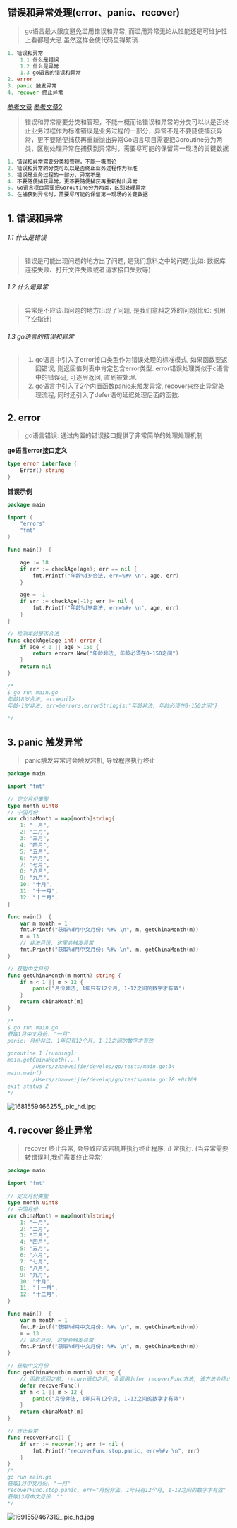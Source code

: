## 错误和异常处理(error、panic、recover)

> go语言最大限度避免滥用错误和异常, 而滥用异常无论从性能还是可维护性上看都是大忌.虽然这样会使代码显得繁琐.

```go
1. 错误和异常
    1.1 什么是错误
    1.2 什么是异常
    1.3 go语言的错误和异常
2. error
3. panic 触发异常
4. recover 终止异常
```
[参考文章](https://studygolang.com/articles/11753)
[参考文章2](https://www.zhihu.com/question/27158146/answer/44676012)

> 错误和异常需要分类和管理，不能一概而论错误和异常的分类可以以是否终止业务过程作为标准错误是业务过程的一部分，异常不是不要随便捕获异常，更不要随便捕获再重新抛出异常Go语言项目需要把Goroutine分为两类，区别处理异常在捕获到异常时，需要尽可能的保留第一现场的关键数据
```go
1. 错误和异常需要分类和管理，不能一概而论
2. 错误和异常的分类可以以是否终止业务过程作为标准
3. 错误是业务过程的一部分，异常不是
4. 不要随便捕获异常，更不要随便捕获再重新抛出异常
5. Go语言项目需要把Goroutine分为两类，区别处理异常
6. 在捕获到异常时，需要尽可能的保留第一现场的关键数据
```

## 1. 错误和异常
###### 1.1 什么是错误
> 错误是可能出现问题的地方出了问题, 是我们意料之中的问题(比如: 数据库连接失败、打开文件失败或者请求接口失败等)

###### 1.2 什么是异常
> 异常是不应该出问题的地方出现了问题, 是我们意料之外的问题(比如: 引用了空指针)

###### 1.3 go语言的错误和异常
> 1. go语言中引入了error接口类型作为错误处理的标准模式, 如果函数要返回错误,  则返回值列表中肯定包含error类型. error错误处理类似于c语言中的错误码, 可逐层返回, 直到被处理.
> 2. go语言中引入了2个内置函数panic来触发异常, recover来终止异常处理流程, 同时还引入了defer语句延迟处理后面的函数.

## 2. error
> go语言错误: 通过内置的错误接口提供了非常简单的处理处理机制

**go语言error接口定义**
```go
type error interface {
	Error() string
}
```
**错误示例**
```go
package main

import (
	"errors"
	"fmt"
)

func main()  {

	age := 18
	if err := checkAge(age); err == nil {
		fmt.Printf("年龄%d岁合法, err=%#v \n", age, err)
	}

	age = -1
	if err := checkAge(-1); err != nil {
		fmt.Printf("年龄%d岁非法, err=%#v \n", age, err)
	}
}

// 检测年龄是否合法
func checkAge(age int) error {
	if age < 0 || age > 150 {
		return errors.New("年龄非法, 年龄必须在0-150之间")
	}
	return nil
}

/*
$ go run main.go
年龄18岁合法, err=<nil> 
年龄-1岁非法, err=&errors.errorString{s:"年龄非法, 年龄必须在0-150之间"} 

*/
```

## 3. panic 触发异常
> panic触发异常时会触发宕机, 导致程序执行终止

```go
package main

import "fmt"

// 定义月份类型
type month uint8
// 中国月份
var chinaMonth = map[month]string{
	1: "一月",
	2: "二月",
	3: "三月",
	4: "四月",
	5: "五月",
	6: "六月",
	7: "七月",
	8: "八月",
	9: "九月",
	10: "十月",
	11: "十一月",
	12: "十二月",
}

func main()  {
	var m month = 1
	fmt.Printf("获取%d月中文月份: %#v \n", m, getChinaMonth(m))
	m = 13
	// 非法月份, 这里会触发异常
	fmt.Printf("获取%d月中文月份: %#v \n", m, getChinaMonth(m))
}

// 获取中文月份
func getChinaMonth(m month) string {
	if m < 1 || m > 12 {
		panic("月份非法, 1年只有12个月, 1-12之间的数字才有效")
	}
	return chinaMonth[m]
}

/*
$ go run main.go
获取1月中文月份: "一月"
panic: 月份非法, 1年只有12个月, 1-12之间的数字才有效

goroutine 1 [running]:
main.getChinaMonth(...)
        /Users/zhaoweijie/develop/go/tests/main.go:34
main.main()
        /Users/zhaoweijie/develop/go/tests/main.go:28 +0x109
exit status 2
*/
```
![1681559466255_.pic_hd.jpg](https://upload-images.jianshu.io/upload_images/6713312-6f2f1a0f6a92c879.jpg?imageMogr2/auto-orient/strip%7CimageView2/2/w/1240)

## 4. recover 终止异常
>  recover 终止异常, 会导致应该宕机并执行终止程序, 正常执行. (当异常需要转错误时,我们需要终止异常)

```go
package main

import "fmt"

// 定义月份类型
type month uint8
// 中国月份
var chinaMonth = map[month]string{
	1: "一月",
	2: "二月",
	3: "三月",
	4: "四月",
	5: "五月",
	6: "六月",
	7: "七月",
	8: "八月",
	9: "九月",
	10: "十月",
	11: "十一月",
	12: "十二月",
}

func main()  {
	var m month = 1
	fmt.Printf("获取%d月中文月份: %#v \n", m, getChinaMonth(m))
	m = 13
	// 非法月份, 这里会触发异常
	fmt.Printf("获取%d月中文月份: %#v \n", m, getChinaMonth(m))
}

// 获取中文月份
func getChinaMonth(m month) string {
	// 函数返回之前, return语句之后, 会调用defer recoverFunc方法, 该方法会终止异常发生
	defer recoverFunc()
	if m < 1 || m > 12 {
		panic("月份非法, 1年只有12个月, 1-12之间的数字才有效")
	}
	return chinaMonth[m]
}

// 终止异常
func recoverFunc() {
	if err := recover(); err != nil {
		fmt.Printf("recoverFunc.stop.panic, err=%#v \n", err)
	}
}
/*
go run main.go
获取1月中文月份: "一月"
recoverFunc.stop.panic, err="月份非法, 1年只有12个月, 1-12之间的数字才有效"
获取13月中文月份: ""
*/
```
![1691559467319_.pic_hd.jpg](https://upload-images.jianshu.io/upload_images/6713312-c5fd43efff304c82.jpg?imageMogr2/auto-orient/strip%7CimageView2/2/w/1240)
